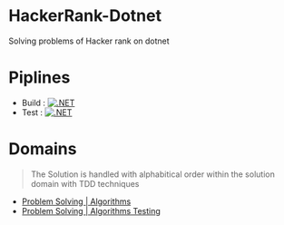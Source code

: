 # HackerRank-Dotnet
Solving problems of Hacker rank on dotnet

# Piplines 
- Build : [![.NET](https://github.com/AhmedKhalil777/HackerRank-Dotnet/actions/workflows/dotnet-build.yml/badge.svg)](https://github.com/AhmedKhalil777/HackerRank-Dotnet/actions/workflows/dotnet-build.yml)
- Test : [![.NET](https://github.com/AhmedKhalil777/HackerRank-Dotnet/actions/workflows/dotnet-Test.yml/badge.svg)](https://github.com/AhmedKhalil777/HackerRank-Dotnet/actions/workflows/dotnet-Test.yml)

# Domains
> The Solution is handled with alphabitical order within the solution domain with TDD techniques

- [Problem Solving | Algorithms](https://github.com/AhmedKhalil777/HackerRank-Dotnet/tree/main/Algorithms/HackerRank.Algorithms)
- [Problem Solving | Algorithms Testing](https://github.com/AhmedKhalil777/HackerRank-Dotnet/tree/main/Algorithms/HackerRank.Algorithms.Tests)
